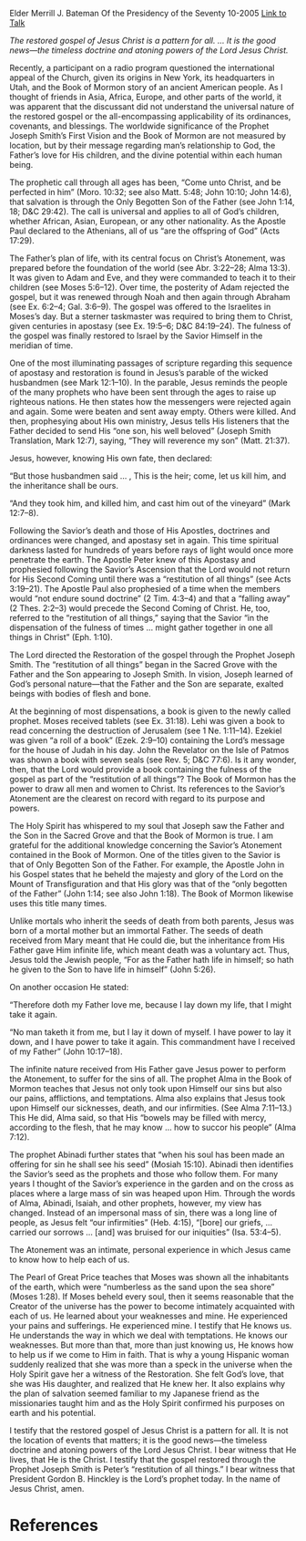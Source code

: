 Elder Merrill J. Bateman
Of the Presidency of the Seventy
10-2005
[Link to Talk](https://www.churchofjesuschrist.org/study/general-conference/2005/10/a-pattern-for-all?lang=eng)

_The restored gospel of Jesus Christ is a pattern for all. … It is the good news—the timeless doctrine and atoning powers of the Lord Jesus Christ._

Recently, a participant on a radio program questioned the international appeal of the Church, given its origins in New York, its headquarters in Utah, and the Book of Mormon story of an ancient American people. As I thought of friends in Asia, Africa, Europe, and other parts of the world, it was apparent that the discussant did not understand the universal nature of the restored gospel or the all-encompassing applicability of its ordinances, covenants, and blessings. The worldwide significance of the Prophet Joseph Smith’s First Vision and the Book of Mormon are not measured by location, but by their message regarding man’s relationship to God, the Father’s love for His children, and the divine potential within each human being.

The prophetic call through all ages has been, “Come unto Christ, and be perfected in him” (Moro. 10:32; see also Matt. 5:48; John 10:10; John 14:6), that salvation is through the Only Begotten Son of the Father (see John 1:14, 18; D&C 29:42). The call is universal and applies to all of God’s children, whether African, Asian, European, or any other nationality. As the Apostle Paul declared to the Athenians, all of us “are the offspring of God” (Acts 17:29).

The Father’s plan of life, with its central focus on Christ’s Atonement, was prepared before the foundation of the world (see Abr. 3:22–28; Alma 13:3). It was given to Adam and Eve, and they were commanded to teach it to their children (see Moses 5:6–12). Over time, the posterity of Adam rejected the gospel, but it was renewed through Noah and then again through Abraham (see Ex. 6:2–4; Gal. 3:6–9). The gospel was offered to the Israelites in Moses’s day. But a sterner taskmaster was required to bring them to Christ, given centuries in apostasy (see Ex. 19:5–6; D&C 84:19–24). The fulness of the gospel was finally restored to Israel by the Savior Himself in the meridian of time.

One of the most illuminating passages of scripture regarding this sequence of apostasy and restoration is found in Jesus’s parable of the wicked husbandmen (see Mark 12:1–10). In the parable, Jesus reminds the people of the many prophets who have been sent through the ages to raise up righteous nations. He then states how the messengers were rejected again and again. Some were beaten and sent away empty. Others were killed. And then, prophesying about His own ministry, Jesus tells His listeners that the Father decided to send His “one son, his well beloved” (Joseph Smith Translation, Mark 12:7), saying, “They will reverence my son” (Matt. 21:37).

Jesus, however, knowing His own fate, then declared:

“But those husbandmen said … , This is the heir; come, let us kill him, and the inheritance shall be ours.

“And they took him, and killed him, and cast him out of the vineyard” (Mark 12:7–8).

Following the Savior’s death and those of His Apostles, doctrines and ordinances were changed, and apostasy set in again. This time spiritual darkness lasted for hundreds of years before rays of light would once more penetrate the earth. The Apostle Peter knew of this Apostasy and prophesied following the Savior’s Ascension that the Lord would not return for His Second Coming until there was a “restitution of all things” (see Acts 3:19–21). The Apostle Paul also prophesied of a time when the members would “not endure sound doctrine” (2 Tim. 4:3–4) and that a “falling away” (2 Thes. 2:2–3) would precede the Second Coming of Christ. He, too, referred to the “restitution of all things,” saying that the Savior “in the dispensation of the fulness of times … might gather together in one all things in Christ” (Eph. 1:10).

The Lord directed the Restoration of the gospel through the Prophet Joseph Smith. The “restitution of all things” began in the Sacred Grove with the Father and the Son appearing to Joseph Smith. In vision, Joseph learned of God’s personal nature—that the Father and the Son are separate, exalted beings with bodies of flesh and bone.

At the beginning of most dispensations, a book is given to the newly called prophet. Moses received tablets (see Ex. 31:18). Lehi was given a book to read concerning the destruction of Jerusalem (see 1 Ne. 1:11–14). Ezekiel was given “a roll of a book” (Ezek. 2:9–10) containing the Lord’s message for the house of Judah in his day. John the Revelator on the Isle of Patmos was shown a book with seven seals (see Rev. 5; D&C 77:6). Is it any wonder, then, that the Lord would provide a book containing the fulness of the gospel as part of the “restitution of all things”? The Book of Mormon has the power to draw all men and women to Christ. Its references to the Savior’s Atonement are the clearest on record with regard to its purpose and powers.

The Holy Spirit has whispered to my soul that Joseph saw the Father and the Son in the Sacred Grove and that the Book of Mormon is true. I am grateful for the additional knowledge concerning the Savior’s Atonement contained in the Book of Mormon. One of the titles given to the Savior is that of Only Begotten Son of the Father. For example, the Apostle John in his Gospel states that he beheld the majesty and glory of the Lord on the Mount of Transfiguration and that His glory was that of the “only begotten of the Father” (John 1:14; see also John 1:18). The Book of Mormon likewise uses this title many times.

Unlike mortals who inherit the seeds of death from both parents, Jesus was born of a mortal mother but an immortal Father. The seeds of death received from Mary meant that He could die, but the inheritance from His Father gave Him infinite life, which meant death was a voluntary act. Thus, Jesus told the Jewish people, “For as the Father hath life in himself; so hath he given to the Son to have life in himself” (John 5:26).

On another occasion He stated:

“Therefore doth my Father love me, because I lay down my life, that I might take it again.

“No man taketh it from me, but I lay it down of myself. I have power to lay it down, and I have power to take it again. This commandment have I received of my Father” (John 10:17–18).

The infinite nature received from His Father gave Jesus power to perform the Atonement, to suffer for the sins of all. The prophet Alma in the Book of Mormon teaches that Jesus not only took upon Himself our sins but also our pains, afflictions, and temptations. Alma also explains that Jesus took upon Himself our sicknesses, death, and our infirmities. (See Alma 7:11–13.) This He did, Alma said, so that His “bowels may be filled with mercy, according to the flesh, that he may know … how to succor his people” (Alma 7:12).

The prophet Abinadi further states that “when his soul has been made an offering for sin he shall see his seed” (Mosiah 15:10). Abinadi then identifies the Savior’s seed as the prophets and those who follow them. For many years I thought of the Savior’s experience in the garden and on the cross as places where a large mass of sin was heaped upon Him. Through the words of Alma, Abinadi, Isaiah, and other prophets, however, my view has changed. Instead of an impersonal mass of sin, there was a long line of people, as Jesus felt “our infirmities” (Heb. 4:15), “[bore] our griefs, … carried our sorrows … [and] was bruised for our iniquities” (Isa. 53:4–5).

The Atonement was an intimate, personal experience in which Jesus came to know how to help each of us.

The Pearl of Great Price teaches that Moses was shown all the inhabitants of the earth, which were “numberless as the sand upon the sea shore” (Moses 1:28). If Moses beheld every soul, then it seems reasonable that the Creator of the universe has the power to become intimately acquainted with each of us. He learned about your weaknesses and mine. He experienced your pains and sufferings. He experienced mine. I testify that He knows us. He understands the way in which we deal with temptations. He knows our weaknesses. But more than that, more than just knowing us, He knows how to help us if we come to Him in faith. That is why a young Hispanic woman suddenly realized that she was more than a speck in the universe when the Holy Spirit gave her a witness of the Restoration. She felt God’s love, that she was His daughter, and realized that He knew her. It also explains why the plan of salvation seemed familiar to my Japanese friend as the missionaries taught him and as the Holy Spirit confirmed his purposes on earth and his potential.

I testify that the restored gospel of Jesus Christ is a pattern for all. It is not the location of events that matters; it is the good news—the timeless doctrine and atoning powers of the Lord Jesus Christ. I bear witness that He lives, that He is the Christ. I testify that the gospel restored through the Prophet Joseph Smith is Peter’s “restitution of all things.” I bear witness that President Gordon B. Hinckley is the Lord’s prophet today. In the name of Jesus Christ, amen.

# References
